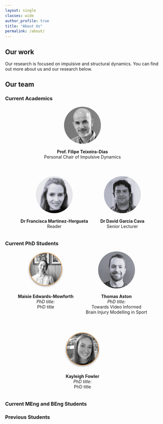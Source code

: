 ```yaml
---
layout: single
classes: wide
author_profile: true
title: "About Us"
permalink: /about/
---
```


## Our work 
Our research is focused on impulsive and structural dynamics. You can find out more about us and our research below.

## Our team 
### **Current Academics**

<div style="display: flex; justify-content: center; gap: 40px; text-align: center; flex-wrap: wrap;">

<div>
  <img src="../assets/images/headshots/ftd.jfif" alt="FTD" style="width: 120px; height: 120px; border-radius: 50%; object-fit: cover;">
  <p><strong> Prof. Filipe Teixeira-Dias</strong><br>Personal Chair of Impulsive Dynamics</p>
</div>

<div>
  <img src="../assets/images/headshots/fmh.jpg" alt="FMH" style="width: 120px; height: 120px; border-radius: 50%; object-fit: cover;">
  <p><strong>Dr Francisca Martinez-Hergueta</strong><br>Reader</p>
</div>

<div>
  <img src="../assets/images/headshots/dgc.jpg" alt="DGC" style="width: 120px; height: 120px; border-radius: 50%; object-fit: cover;">
  <p><strong>Dr David Garcia Cava</strong><br>Senior Lecturer</p>
</div>

</div>

### **Current PhD Students** 

<div style="display: flex; justify-content: center; gap: 40px; text-align: center; flex-wrap: wrap;">

  <div style="max-width: 250px;">
    <img src="../assets/images/headshots/mem.png" alt="Maisie Edwards-Mowforth" style="width: 120px; height: 120px; border-radius: 50%; object-fit: cover;">
    <p><strong>Maisie Edwards-Mowforth</strong><br>
    <em>PhD title:</em><br> <span style="display: block; max-width: 200px; margin: 0 auto;">PhD title</span></p>
    <p><a href="mailto:maisie.email@ed.ac.uk"><i class="fas fa-envelope"></i></a></p>
  </div>

  <div style="max-width: 250px;">
    <img src="../assets/images/headshots/ta.JPG" alt="Thomas Aston" style="width: 120px; height: 120px; border-radius: 50%; object-fit: cover;">
    <p><strong>Thomas Aston</strong><br>
    <em>PhD title:</em><br> <span style="display: block; max-width: 200px; margin: 0 auto;">Towards Video Informed Brain Injury Modelling in Sport</span></p>
    <p><a href="mailto:thomas.aston@ed.ac.uk"><i class="fas fa-envelope"></i></a></p>
  </div>

  <div style="max-width: 250px;">
    <img src="../assets/images/headshots/kf.png" alt="Kayleigh Fowler" style="width: 120px; height: 120px; border-radius: 50%; object-fit: cover;">
    <p><strong>Kayleigh Fowler</strong><br>
    <em>PhD title:</em><br> <span style="display: block; max-width: 200px; margin: 0 auto;">PhD title</span></p>
    <p><a href="mailto:kayleigh.email@ed.ac.uk"><i class="fas fa-envelope"></i></a></p>
  </div>

</div>


### **Current MEng and BEng Students**

### **Previous Students**